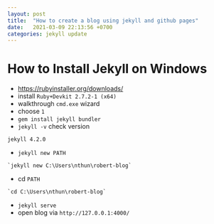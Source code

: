 ```yaml
---
layout: post
title:  "How to create a blog using jekyll and github pages"
date:   2021-03-09 22:13:56 +0700
categories: jekyll update
---
```

# How to Install Jekyll on Windows
- https://rubyinstaller.org/downloads/
- install `Ruby+Devkit 2.7.2-1 (x64)`
- walkthrough `cmd.exe` wizard
- choose `1`
- `gem install jekyll bundler`
- `jekyll -v` check version
```
jekyll 4.2.0
```
- `jekyll new PATH`
```
`jekyll new C:\Users\nthun\robert-blog`
```
- cd `PATH`
```
`cd C:\Users\nthun\robert-blog`
```
- `jekyll serve`
- open blog via `http://127.0.0.1:4000/`
